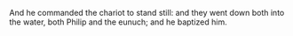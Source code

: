 And he commanded the chariot to stand still: and they went down both into the water, both Philip and the eunuch; and he baptized him.
